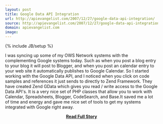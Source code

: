 ```yaml
---
layout: post
title: Google Data API Integration
url: http://apievangelist.com/2007/12/27/google-data-api-integration/
source: http://apievangelist.com/2007/12/27/google-data-api-integration/
domain: apievangelist.com
image: 
---
```

{% include JB/setup %}<p>I was syncing up some of my OWS Network systems with the complementing Google systems today.  Such as when you post a blog entry to your blog it will post to Blogger, and when you post an calendar entry to your web site it automatically publishes to Google Calendar. So I started working with the Google Data API, and I noticed when you click on code samples and references it just sends to directly to Zend Framework.  They have created Zend GData which gives you read / write access to the Google Data API's. It is a very nice set of PHP classes that allow you to work with Calendar, Spreadsheets, Blogger, CodeSearch, and Base.It saved me a lot of time and energy and gave me nice set of tools to get my systems integrated with Google right away.</p>
<center><p><a href="http://apievangelist.com/2007/12/27/google-data-api-integration/" style='padding:25px; font-sze:18px; font-weight: bold;'>Read Full Story</a></p></center>
